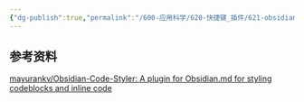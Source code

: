 ```yaml
---
{"dg-publish":true,"permalink":"/600-应用科学/620-快捷键_插件/621-obsidian/🔌CodeStyler/","tags":["Plugin/Obsidian"],"noteIcon":""}
---
```





## 参考资料
[mayurankv/Obsidian-Code-Styler: A plugin for Obsidian.md for styling codeblocks and inline code](https://github.com/mayurankv/Obsidian-Code-Styler)